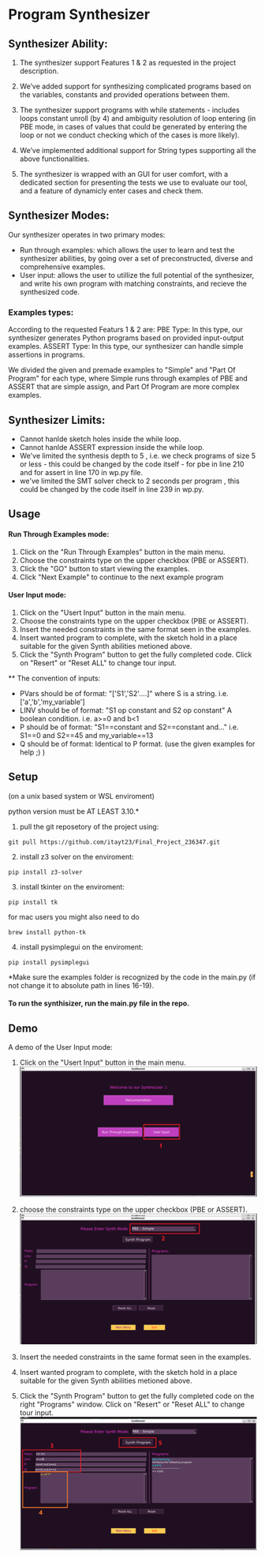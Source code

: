 # Program Synthesizer

## Synthesizer Ability:

1. The synthesizer support Features 1 & 2 as requested in the project description.
  
2. We’ve added support for synthesizing complicated programs based on the variables, constants and provided operations between them.
  
3. The synthesizer support programs with while statements - includes loops constant unroll (by 4) and ambiguity resolution of loop entering (in PBE mode, in cases of values that could be generated by entering the loop or not we conduct checking which of the cases is more likely).
  
4. We’ve implemented additional support for String types supporting all the above functionalities.
  
5. The synthesizer is wrapped with an GUI for user comfort, with a dedicated section for presenting the tests we use to evaluate our tool, and a feature of dynamicly enter cases and check them.
  
## Synthesizer Modes:

Our synthesizer operates in two primary modes:
- Run through examples: which allows the user to learn and test the synthesizer abilities, by going over a set of preconstructed, diverse and comprehensive examples.
- User input: allows the user to utillize the full potential of the synthesizer, and write his own program with matching constraints, and recieve the synthesized code.

### Examples types:
According to the requested Featurs 1 & 2 are:
 PBE Type: In this type, our synthesizer generates Python programs based on provided input-output examples.
 ASSERT Type: In this type, our synthesizer can handle simple assertions in programs. 
  
We divided the given and premade examples to "Simple" and "Part Of Program" for each type, where Simple runs through examples of PBE and ASSERT that are simple assign, and Part Of Program are more complex examples.

## Synthesizer Limits:
- Cannot hanlde sketch holes inside the while loop.
- Cannot hanlde ASSERT expression inside the while loop. 
- We've limited the synthesis depth to 5 , i.e. we check programs of size 5 or less - this could be changed by the code itself - for pbe in line 210 and for assert in line 170 in wp.py file.
- we've limited the SMT solver check to 2 seconds per program , this could be changed by the code itself in line 239 in wp.py.

## Usage

#### Run Through Examples mode:
1. Click on the "Run Through Examples" button in the main menu.
2. Choose the constraints type on the upper checkbox (PBE or ASSERT).
3. Click the "GO" button to start viewing the examples.
4. Click "Next Example" to continue to the next example program

#### User Input mode:
1. Click on the "Usert Input" button in the main menu.
2. Choose the constraints type on the upper checkbox (PBE or ASSERT).
3. Insert the needed constraints in the same format seen in the examples.
4. Insert wanted program to complete, with the sketch hold in a place suitable for the given Synth abilities metioned above.
5. Click the "Synth Program" button to get the fully completed code. Click on "Resert" or "Reset ALL" to change tour input.

** The convention of inputs:
- PVars should be of format: "['S1','S2'....]" where S is a string. i.e. ['a','b','my_variable']
- LINV should be of format: "S1 op constant and S2 op constant" A boolean condition. i.e. a>=0 and b<1
- P should be of format: "S1==constant and S2==constant and..." i.e. S1==0 and S2==45 and my_variable==13
- Q should be of format: Identical to P format.
(use the given examples for help ;) )

## Setup
(on a unix based system or WSL enviroment)

python version must be AT LEAST 3.10.*

1. pull the git reposetory of the project using:
```console
git pull https://github.com/itayt23/Final_Project_236347.git
```

2. install z3 solver on the enviroment:
```console
pip install z3-solver
```

3. install tkinter on the enviroment:
```console
pip install tk
```
for mac users you might also need to do
```console
brew install python-tk
```

4. install pysimplegui on the enviroment:
```console
pip install pysimplegui
```

*Make sure the examples folder is recognized by the code in the main.py (if not change it to absolute path in lines 16-19).

#### To run the synthisizer, run the main.py file in the repo.

## Demo

A demo of the User Input mode:

1. Click on the "Usert Input" button in the main menu.
![Example Image 1](./pics/1.png)

2. choose the constraints type on the upper checkbox (PBE or ASSERT).
![Example Image 2](./pics/2.png)

3. Insert the needed constraints in the same format seen in the examples.
4. Insert wanted program to complete, with the sketch hold in a place suitable for the given Synth abilities metioned above.
5. Click the "Synth Program" button to get the fully completed code on the right "Programs" window. Click on "Resert" or "Reset ALL" to change tour input.
![Example Image 3](./pics/3_4.png)
